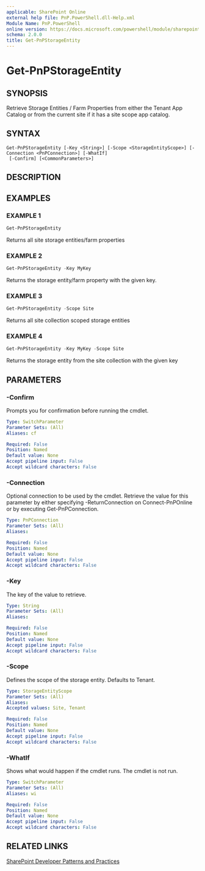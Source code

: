 ```yaml
---
applicable: SharePoint Online
external help file: PnP.PowerShell.dll-Help.xml
Module Name: PnP.PowerShell
online version: https://docs.microsoft.com/powershell/module/sharepoint-pnp/get-pnpstorageentity
schema: 2.0.0
title: Get-PnPStorageEntity
---
```


# Get-PnPStorageEntity

## SYNOPSIS
Retrieve Storage Entities / Farm Properties from either the Tenant App Catalog or from the current site if it has a site scope app catalog.

## SYNTAX

```
Get-PnPStorageEntity [-Key <String>] [-Scope <StorageEntityScope>] [-Connection <PnPConnection>] [-WhatIf]
 [-Confirm] [<CommonParameters>]
```

## DESCRIPTION

## EXAMPLES

### EXAMPLE 1
```powershell
Get-PnPStorageEntity
```

Returns all site storage entities/farm properties

### EXAMPLE 2
```powershell
Get-PnPStorageEntity -Key MyKey
```

Returns the storage entity/farm property with the given key.

### EXAMPLE 3
```powershell
Get-PnPStorageEntity -Scope Site
```

Returns all site collection scoped storage entities

### EXAMPLE 4
```powershell
Get-PnPStorageEntity -Key MyKey -Scope Site
```

Returns the storage entity from the site collection with the given key

## PARAMETERS

### -Confirm
Prompts you for confirmation before running the cmdlet.

```yaml
Type: SwitchParameter
Parameter Sets: (All)
Aliases: cf

Required: False
Position: Named
Default value: None
Accept pipeline input: False
Accept wildcard characters: False
```

### -Connection
Optional connection to be used by the cmdlet. Retrieve the value for this parameter by either specifying -ReturnConnection on Connect-PnPOnline or by executing Get-PnPConnection.

```yaml
Type: PnPConnection
Parameter Sets: (All)
Aliases:

Required: False
Position: Named
Default value: None
Accept pipeline input: False
Accept wildcard characters: False
```

### -Key
The key of the value to retrieve.

```yaml
Type: String
Parameter Sets: (All)
Aliases:

Required: False
Position: Named
Default value: None
Accept pipeline input: False
Accept wildcard characters: False
```

### -Scope
Defines the scope of the storage entity. Defaults to Tenant.

```yaml
Type: StorageEntityScope
Parameter Sets: (All)
Aliases:
Accepted values: Site, Tenant

Required: False
Position: Named
Default value: None
Accept pipeline input: False
Accept wildcard characters: False
```

### -WhatIf
Shows what would happen if the cmdlet runs. The cmdlet is not run.

```yaml
Type: SwitchParameter
Parameter Sets: (All)
Aliases: wi

Required: False
Position: Named
Default value: None
Accept pipeline input: False
Accept wildcard characters: False
```

## RELATED LINKS

[SharePoint Developer Patterns and Practices](https://aka.ms/sppnp)
